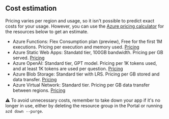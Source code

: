 ## Cost estimation

Pricing varies per region and usage, so it isn't possible to predict exact costs for your usage.
However, you can use the [Azure pricing calculator](https://azure.com/e/c50f9d3d6de94fb6822f81740f6899b5) for the resources below to get an estimate.

- Azure Functions: Flex Consumption plan (preview), Free for the first 1M executions. Pricing per execution and memory used. [Pricing](https://azure.microsoft.com/pricing/details/functions/)
- Azure Static Web Apps: Standatd tier, 100GB bandwidth. Pricing per GB served. [Pricing](https://azure.microsoft.com/pricing/details/app-service/static/)
- Azure OpenAI: Standard tier, GPT model. Pricing per 1K tokens used, and at least 1K tokens are used per question. [Pricing](https://azure.microsoft.com/pricing/details/cognitive-services/openai-service/)
- Azure Blob Storage: Standard tier with LRS. Pricing per GB stored and data transfer. [Pricing](https://azure.microsoft.com/pricing/details/storage/blobs/)
- Azure Virtual Network: Standard tier. Pricing per GB data transfer between regions. [Pricing](https://azure.microsoft.com/pricing/details/virtual-network/)

⚠️ To avoid unnecessary costs, remember to take down your app if it's no longer in use,
either by deleting the resource group in the Portal or running `azd down --purge`.
